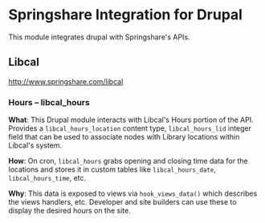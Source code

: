 # Springshare Integration for Drupal
This module integrates drupal with Springshare's APIs.
## Libcal
http://www.springshare.com/libcal
### Hours – libcal_hours
**What**: This Drupal module interacts with Libcal's Hours portion of the API. Provides a `libcal_hours_location` content type, `libcal_hours_lid` integer field that can be used to associate nodes with Library locations within Libcal's system.  

**How**: On cron, `libcal_hours` grabs opening and closing time data for the locations and stores it in custom tables like `libcal_hours_date`, `libcal_hours_time`, etc.  

**Why**: This data is exposed to views via `hook_views_data()` which describes the views handlers, etc. Developer and site builders can use these to display the desired hours on the site.

